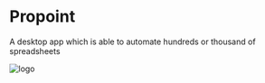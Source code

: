 # Propoint
A desktop app which is able to automate hundreds or 
thousand of spreadsheets

![logo](https://user-images.githubusercontent.com/76507514/106596771-7dbf3d80-657b-11eb-89a8-30e0e4f0a7ae.png)
